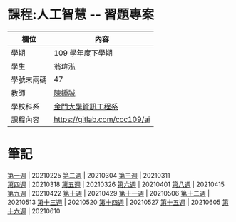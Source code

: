 # 課程:人工智慧 -- 習題專案

欄位 | 內容
-----|--------
學期 | 109 學年度下學期
學生 |  翁瑋泓
學號末兩碼 | 47
教師 | [陳鍾誠](https://www.nqu.edu.tw/educsie/index.php?act=blog&code=list&ids=4)
學校科系 | [金門大學資訊工程系](https://www.nqu.edu.tw/educsie/index.php)
課程內容 | https://gitlab.com/ccc109/ai

# 筆記

[第一週](https://github.com/sleepy9487/ai109b/blob/main/week1.md) | 20210225 
[第二週](https://github.com/sleepy9487/ai109b/blob/main/week2.md) | 20210304 
[第三週](https://github.com/sleepy9487/ai109b/blob/main/week3.md) | 20210311  
[第四週](https://github.com/sleepy9487/ai109b/blob/main/week4.md) | 20210318 
[第五週](https://github.com/sleepy9487/ai109b/blob/main/week5.md) | 20210326 
[第六週](https://github.com/sleepy9487/ai109b/blob/main/week6.md) | 20210401 
[第八週](https://github.com/sleepy9487/ai109b/blob/main/week8.md) | 20210415 
[第九週](https://github.com/sleepy9487/ai109b/blob/main/week9.md) | 20210422 
[第十週](https://github.com/sleepy9487/ai109b/blob/main/week10.md) | 20210429 
[第十一週](https://github.com/sleepy9487/ai109b/blob/main/week11.md) | 20210506
[第十二週](https://github.com/sleepy9487/ai109b/blob/main/week12.md) | 20210513 
[第十三週](https://github.com/sleepy9487/ai109b/blob/main/week13.md) | 20210520 
[第十四週](https://github.com/sleepy9487/ai109b/blob/main/week14.md) | 20210527 
[第十五週](https://github.com/sleepy9487/ai109b/blob/main/week15.md) | 20210605 
[第十六週](https://github.com/sleepy9487/ai109b/blob/main/week16.md) | 20210610 
